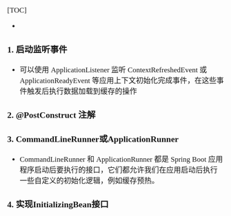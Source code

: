 <span  style="font-family: Simsun,serif; font-size: 17px; ">

[TOC]

- [](https://blog.csdn.net/qq_45038038/article/details/135946655)

### 1. 启动监听事件

- 可以使用 ApplicationListener 监听 ContextRefreshedEvent 或 ApplicationReadyEvent 等应用上下文初始化完成事件，在这些事件触发后执行数据加载到缓存的操作

### 2. @PostConstruct 注解

### 3. CommandLineRunner或ApplicationRunner

- CommandLineRunner 和 ApplicationRunner 都是 Spring Boot 应用程序启动后要执行的接口，它们都允许我们在应用启动后执行一些自定义的初始化逻辑，例如缓存预热。

### 4. 实现InitializingBean接口

</span>